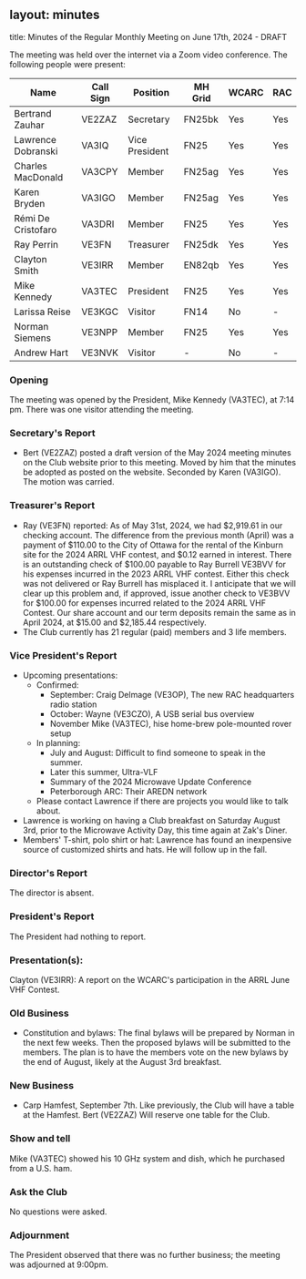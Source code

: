 ## layout: minutes

title: Minutes of the Regular Monthly Meeting on June 17th, 2024 - DRAFT

The meeting was held over the internet via a Zoom video conference.
The following people were present:

| Name               | Call Sign | Position       | MH Grid | WCARC | RAC |
| ------------------ | --------- | -------------- | ------- | ----- | --- |
| Bertrand Zauhar    | VE2ZAZ    | Secretary      | FN25bk  | Yes   | Yes |
| Lawrence Dobranski | VA3IQ     | Vice President | FN25    | Yes   | Yes |
| Charles MacDonald  | VA3CPY    | Member         | FN25ag  | Yes   | Yes |
| Karen Bryden       | VA3IGO    | Member         | FN25ag  | Yes   | Yes |
| Rémi De Cristofaro | VA3DRI    | Member         | FN25    | Yes   | Yes |
| Ray Perrin         | VE3FN     | Treasurer      | FN25dk  | Yes   | Yes |
| Clayton Smith      | VE3IRR    | Member         | EN82qb  | Yes   | Yes |
| Mike Kennedy       | VA3TEC    | President      | FN25    | Yes   | Yes |
| Larissa Reise      | VE3KGC    | Visitor        | FN14    | No    | -   |
| Norman Siemens     | VE3NPP    | Member         | FN25    | Yes   | Yes |
| Andrew Hart        | VE3NVK    | Visitor        | -       | No    | -   |

### Opening

The meeting was opened by the President, Mike Kennedy (VA3TEC), at 7:14 pm.
There was one visitor attending the meeting.

### Secretary's Report

- Bert (VE2ZAZ) posted a draft version of the May 2024 meeting minutes on the Club website prior to this meeting. Moved by him that the minutes be adopted as posted on the website. Seconded by Karen (VA3IGO). The motion was carried.

### Treasurer's Report

- Ray (VE3FN) reported: As of May 31st, 2024, we had $2,919.61 in our checking account. The difference from the previous month (April) was a payment of $110.00 to the City of Ottawa for the rental of the Kinburn site for the 2024 ARRL VHF contest, and $0.12 earned in interest.  There is an outstanding check of $100.00 payable to Ray Burrell VE3BVV for his expenses incurred in the 2023 ARRL VHF contest.  Either this check was not delivered or Ray Burrell has misplaced it. I anticipate that we will clear up this problem and, if approved, issue another check to VE3BVV for $100.00 for expenses incurred related to the 2024 ARRL VHF Contest. Our share account and our term deposits remain the same as in April 2024, at $15.00 and $2,185.44 respectively.
- The Club currently has 21 regular (paid) members and 3 life members.

### Vice President's Report

- Upcoming presentations:
  - Confirmed:
    - September: Craig Delmage (VE3OP), The new RAC headquarters radio station
    - October: Wayne (VE3CZO), A USB serial bus overview
    - November Mike (VA3TEC), hise home-brew pole-mounted rover setup
  - In planning:
    - July and August: Difficult to find someone to speak in the summer.
    - Later this summer, Ultra-VLF
    - Summary of the 2024 Microwave Update Conference
    - Peterborough ARC: Their AREDN network
  - Please contact Lawrence if there are projects you would like to talk about.
- Lawrence is working on having a Club breakfast on Saturday August 3rd, prior to the Microwave Activity Day, this time again at Zak's Diner.
- Members' T-shirt, polo shirt or hat: Lawrence has found an inexpensive source of customized shirts and hats. He will follow up in the fall.

### Director's Report

The director is absent.

### President's Report

The President had nothing to report.

### Presentation(s):

Clayton (VE3IRR): A report on the WCARC's participation in the ARRL June VHF Contest.

### Old Business

- Constitution and bylaws: The final bylaws will be prepared by Norman in the next few weeks. Then the proposed bylaws will be submitted to the members. The plan is to have the members vote on the new bylaws by the end of August, likely at the August 3rd breakfast.

### New Business

- Carp Hamfest, September 7th. Like previously, the Club will have a table at the Hamfest. Bert (VE2ZAZ) Will reserve one table for the Club.

### Show and tell

Mike (VA3TEC) showed his 10 GHz system and dish, which he purchased from a U.S. ham.

### Ask the Club

No questions were asked.

### Adjournment

The President observed that there was no further business; the meeting was adjourned at 9:00pm.

